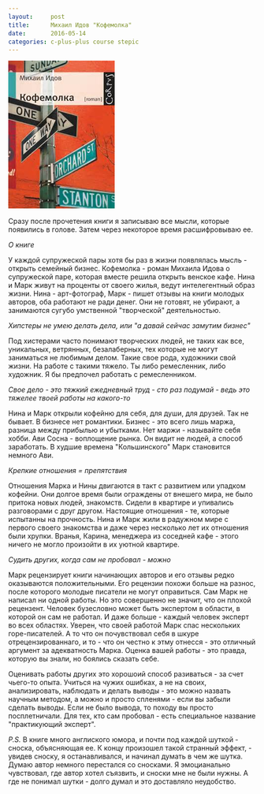 ```yaml
---
layout:     post
title:      Михаил Идов "Кофемолка"
date:       2016-05-14
categories: c-plus-plus course stepic
---
```


![desk](images/кофемолка.jpeg)

Сразу после прочетения книги я записываю все мысли, которые появились в голове. Затем через некоторое время расшифровываю ее.

*О книге*

У каждой супружеской пары хотя бы раз в жизни появлялась мысль - открыть семейный бизнес. Кофемолка - роман Михаила Идова о супружеской паре, которая вместе решила открыть венское кафе. Нина и Марк живут на проценты от своего жилья, ведут интелегентный образ жизни. Нина - арт-фотограф, Марк - пишет отзывы на книги молодых авторов, оба работают не ради денег. Они не готовят, не убирают, а занимаются сугубо умственной "творческой" деятельностью. 


*Хипстеры не умею делать дела, или "а давай сейчас замутим бизнес"*

Под хистерами часто понимают творческих людей, не таких как все, уникальных, ветрянных, безалаберных, тех которые не могут заниматься не любимым делом. Такие свое рода, художники свой жизни. На работе с такими тяжело. Ты либо ремесленник, либо художник. Я бы предпочел работать с ремесленником.

*Свое дело - это тяжкий ежедневный труд - сто раз подумай - ведь это тяжелее твоей работы на какого-то*

Нина и Марк открыли кофейню для себя, для души, для друзей. Так не бывает. В бизнесе нет романтики. Бизнес - это всего лишь маржа, разница между прибылью и убытками. Нет маржи - называйте себя хобби. Ави Сосна - воплощение рынка. Он видит не людей, а способ заработать. В худшие времена "Кольшинского" Марк становится немного Ави.

*Крепкие отношения = препятствия*

Отношения Марка и Нины двигаются в такт с развитием или упадком кофейни. Они долгое время были ограждены от внешего мира, не было притока новых людей, знакомств. Сидели в квартире и упивались разговорами с друг другом. Настоящие отношения - те, которые испытанны на прочность. Нина и Марк жили в радужном мире с первого своего знакомства и даже через несколько лет их отношения были хрупки. Вранья, Карина, менеджера из соседней кафе - этого ничего не могло произойти в их уютной квартире.


*Судить других, когда сам не пробовал - можно*


Марк рецензирует книги начинающих авторов и его отзывы редко оказываются положительными. Его рецензии похожи больше на разнос, после которого молодые писатели не могут оправиться. Сам Марк не написал ни одной работы. Но это совершенно не значит, что он плохой рецензент. Человек бузесловно может быть экспертом в области, в которой он сам не работал. И даже больше - каждый человек эксперт во всех областях. Уверен, что своей работой Марк спас нескольких горе-писателей. А то что он почувствовал себя в шкуре отрецензированнаго, и то - что он честно к этму отнесся - это отличный аргумент за адекватность Марка. Оценка вашей работы - это правда, которую вы знали, но боялись сказать себе.

Оценивать работы других это хорошоий способ разиваться - за счет чьего-то опыта. Учиться на чужих ошибках, а не на своих, анализировать, наблюдать и делать выводы - это можно назвать научным методом, а можно и просто спленями - если вы забыли сделать выводы. Если не было вывода, то походу вы просто посплетничали. Для тех, кто сам пробовал - есть специальное название "практикующий эксперт".

*P.S.* В книге много англиского юмора, и почти под каждой шуткой - сноска, объясняющая ее. К концу произошел такой странный эффект, - увидев сноску, я останавливался, и начинал думать в чем же шутка. Думаю автор немного перестался со сносками. Я эмоцианально чувствовал, где автор хотел съязвить, и сноски мне не были нужны. А где не понимал шутки - долго думал и это доставляло неудобство.
